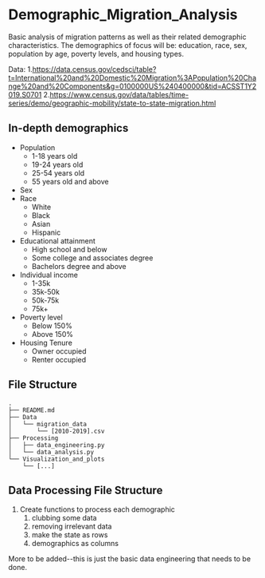 # Demographic_Migration_Analysis
Basic analysis of migration patterns as well as their related demographic characteristics. The demographics of focus will be: education, race, sex, population by age, poverty levels, and housing types.

Data: 
1.https://data.census.gov/cedsci/table?t=International%20and%20Domestic%20Migration%3APopulation%20Change%20and%20Components&g=0100000US%240400000&tid=ACSST1Y2019.S0701
2.https://www.census.gov/data/tables/time-series/demo/geographic-mobility/state-to-state-migration.html

## In-depth demographics
- Population
  - 1-18 years old
  - 19-24 years old
  - 25-54 years old
  - 55 years old and above
- Sex
- Race
  - White
  - Black
  - Asian
  - Hispanic
- Educational attainment
  - High school and below
  - Some college and associates degree
  - Bachelors degree and above
- Individual income
  - 1-35k
  - 35k-50k
  - 50k-75k
  - 75k+
- Poverty level
  - Below 150%
  - Above 150%
- Housing Tenure
  - Owner occupied
  - Renter occupied

## File Structure
```
.
├── README.md
├── Data
│   └── migration_data
│       └── [2010-2019].csv
├── Processing
│   ├── data_engineering.py
│   └── data_analysis.py
└── Visualization_and_plots
    └── [...]
```

## Data Processing File Structure
1. Create functions to process each demographic
    1. clubbing some data
    2. removing irrelevant data
    3. make the state as rows
    4. demographics as columns

More to be added--this is just the basic data engineering that needs to be done.
